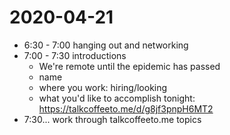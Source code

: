 # 2020-04-21

* 6:30 - 7:00 hanging out and networking
* 7:00 - 7:30 introductions
  * We're remote until the epidemic has passed
  * name
  * where you work: hiring/looking
  * what you'd like to accomplish tonight: https://talkcoffeeto.me/d/g8jf3pnpH6MT2
* 7:30... work through talkcoffeeto.me topics
